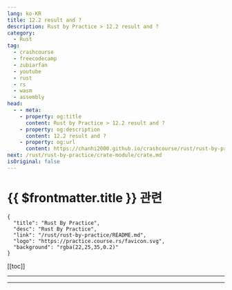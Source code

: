 ```yaml
---
lang: ko-KR
title: 12.2 result and ?
description: Rust by Practice > 12.2 result and ?
category: 
  - Rust
tag: 
  - crashcourse
  - freecodecamp
  - zubiarfan
  - youtube
  - rust
  - rs
  - wasm
  - assembly
head:
  - - meta:
    - property: og:title
      content: Rust by Practice > 12.2 result and ?
    - property: og:description
      content: 12.2 result and ?
    - property: og:url
      content: https://chanhi2000.github.io/crashcourse/rust/rust-by-practice/result-panic/result.html
next: /rust/rust-by-practice/crate-module/crate.md
isOriginal: false
---
```


# {{ $frontmatter.title }} 관련

```component VPCard
{
  "title": "Rust By Practice",
  "desc": "Rust By Practice",
  "link": "/rust/rust-by-practice/README.md",
  "logo": "https://practice.course.rs/favicon.svg",
  "background": "rgba(22,25,35,0.2)"
}
```

[[toc]]

---

<SiteInfo
  name="13.2 result and ? | Rust By Practice"
  desc="13.2 result and ?"
  url="https://practice.rs/result-panic/result.html"
  logo="https://practice.course.rs/favicon.svg"
  preview="https://github.com/sunface/rust-by-practice/blob/master/en/assets/header.jpg?raw=true"/>

<!-- TODO: 작성 -->

---

<TagLinks />